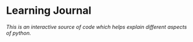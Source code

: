 # Learning Journal
###### This is an interactive source of code which helps explain different aspects of python.